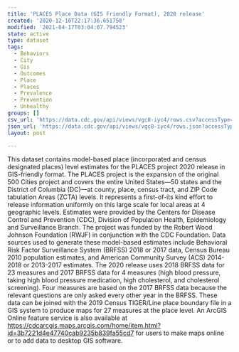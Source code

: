 ```yaml
---
title: 'PLACES Place Data (GIS Friendly Format), 2020 release'
created: '2020-12-10T22:17:36.651758'
modified: '2021-04-17T03:04:07.794523'
state: active
type: dataset
tags:
  - Behaviors
  - City
  - Gis
  - Outcomes
  - Place
  - Places
  - Prevalence
  - Prevention
  - Unhealthy
groups: []
csv_url: 'https://data.cdc.gov/api/views/vgc8-iyc4/rows.csv?accessType=DOWNLOAD'
json_url: 'https://data.cdc.gov/api/views/vgc8-iyc4/rows.json?accessType=DOWNLOAD'
layout: post

---
```

This dataset contains model-based place (incorporated and census designated places) level estimates for the PLACES project 2020 release in GIS-friendly format. The PLACES project is the expansion of the original 500 Cities project and covers the entire United States—50 states and the District of Columbia (DC)—at county, place, census tract, and ZIP Code tabulation Areas (ZCTA) levels. It represents a first-of-its kind effort to release information uniformly on this large scale for local areas at 4 geographic levels. Estimates were provided by the Centers for Disease Control and Prevention (CDC), Division of Population Health, Epidemiology and Surveillance Branch. The project was funded by the Robert Wood Johnson Foundation (RWJF) in conjunction with the CDC Foundation. Data sources used to generate these model-based estimates include Behavioral Risk Factor Surveillance System (BRFSS) 2018 or 2017 data, Census Bureau 2010 population estimates, and American Community Survey (ACS) 2014-2018 or 2013-2017 estimates. The 2020 release uses 2018 BRFSS data for 23 measures and 2017 BRFSS data for 4 measures (high blood pressure, taking high blood pressure medication, high cholesterol, and cholesterol screening). Four measures are based on the 2017 BRFSS data because the relevant questions are only asked every other year in the BRFSS. These data can be joined with the 2019 Census TIGER/Line place boundary file in a GIS system to produce maps for 27 measures at the place level. An ArcGIS Online feature service is also available at https://cdcarcgis.maps.arcgis.com/home/item.html?id=3b7221d4e47740cab9235b839fa55cd7 for users to make maps online or to add data to desktop GIS software.
